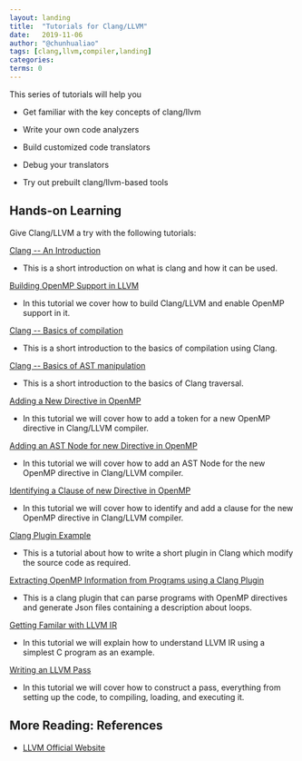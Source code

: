 ```yaml
---
layout: landing
title:  "Tutorials for Clang/LLVM"
date:   2019-11-06
author: "@chunhualiao"
tags: [clang,llvm,compiler,landing]
categories:
terms: 0
---
```

This series of tutorials will help you
  
  * Get familiar with the key concepts of clang/llvm

  * Write your own code analyzers

  * Build customized code translators

  * Debug your translators
  
  * Try out prebuilt clang/llvm-based tools

## Hands-on Learning
Give Clang/LLVM a try with the following tutorials:

[Clang -- An Introduction](/clang-intro) 
  * This is a short introduction on what is clang and how it can be used.

[Building OpenMP Support in LLVM](/llvm-openmp-build)
  * In this tutorial we cover how to build Clang/LLVM and enable OpenMP support in it.

[Clang -- Basics of compilation](/clang-basics)
  * This is a short introduction to the basics of compilation using Clang.

[Clang -- Basics of AST manipulation](/clang-AST-basics)
  * This is a short introduction to the basics of Clang traversal.

[Adding a New Directive in OpenMP](/clang-new-directive)
  * In this tutorial we will cover how to add a token for a new OpenMP directive in Clang/LLVM compiler.

[Adding an AST Node for new Directive in OpenMP](/clang-ast-node)
  * In this tutorial we will cover how to add an AST Node for the new OpenMP directive in Clang/LLVM compiler.

[Identifying a Clause of new Directive in OpenMP](/clang-clause) 
  * In this tutorial we will cover how to identify and add a clause for the new OpenMP directive in Clang/LLVM compiler.

[Clang Plugin Example](/clang-plugin)
  * This is a tutorial about how to write a short plugin in Clang which modify the source code as required.

[Extracting OpenMP Information from Programs using a Clang Plugin](/openmp-extractor)
  * This is a clang plugin that can parse programs with OpenMP directives and generate Json files containing a description about loops.

[Getting Familar with LLVM IR](/llvm-ir)
  *  In this tutorial we will explain how to understand LLVM IR using a simplest C program as an example.

[Writing an LLVM Pass](/llvm-pass)
  *  In this tutorial we will cover how to construct a pass, everything from setting up the code, to compiling, loading, and executing it.

## More Reading: References
  * [LLVM Official Website](https://www.llvm.org/)
